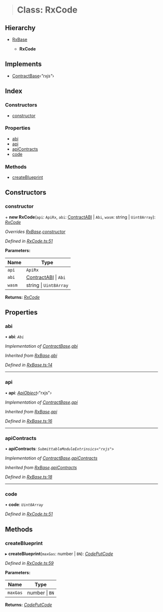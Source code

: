 > # Class: RxCode

## Hierarchy

* [RxBase](_rxbase_.rxbase.md)

  * **RxCode**

## Implements

* [ContractBase](../interfaces/_types_.contractbase.md)‹*"rxjs"*›

## Index

### Constructors

* [constructor](_rxcode_.rxcode.md#constructor)

### Properties

* [abi](_rxcode_.rxcode.md#abi)
* [api](_rxcode_.rxcode.md#api)
* [apiContracts](_rxcode_.rxcode.md#apicontracts)
* [code](_rxcode_.rxcode.md#code)

### Methods

* [createBlueprint](_rxcode_.rxcode.md#createblueprint)

## Constructors

###  constructor

\+ **new RxCode**(`api`: `ApiRx`, `abi`: [ContractABI](../interfaces/_types_.contractabi.md) | `Abi`, `wasm`: string | `Uint8Array`): *[RxCode](_rxcode_.rxcode.md)*

*Overrides [RxBase](_rxbase_.rxbase.md).[constructor](_rxbase_.rxbase.md#constructor)*

*Defined in [RxCode.ts:51](https://github.com/polkadot-js/api/blob/37022d2/packages/api-contract/src/RxCode.ts#L51)*

**Parameters:**

Name | Type |
------ | ------ |
`api` | `ApiRx` |
`abi` | [ContractABI](../interfaces/_types_.contractabi.md) \| `Abi` |
`wasm` | string \| `Uint8Array` |

**Returns:** *[RxCode](_rxcode_.rxcode.md)*

## Properties

###  abi

• **abi**: *`Abi`*

*Implementation of [ContractBase](../interfaces/_types_.contractbase.md).[abi](../interfaces/_types_.contractbase.md#abi)*

*Inherited from [RxBase](_rxbase_.rxbase.md).[abi](_rxbase_.rxbase.md#abi)*

*Defined in [RxBase.ts:14](https://github.com/polkadot-js/api/blob/37022d2/packages/api-contract/src/RxBase.ts#L14)*

___

###  api

• **api**: *[ApiObject](../modules/_types_.md#apiobject)‹*"rxjs"*›*

*Implementation of [ContractBase](../interfaces/_types_.contractbase.md).[api](../interfaces/_types_.contractbase.md#api)*

*Inherited from [RxBase](_rxbase_.rxbase.md).[api](_rxbase_.rxbase.md#api)*

*Defined in [RxBase.ts:16](https://github.com/polkadot-js/api/blob/37022d2/packages/api-contract/src/RxBase.ts#L16)*

___

###  apiContracts

• **apiContracts**: *`SubmittableModuleExtrinsics<"rxjs">`*

*Implementation of [ContractBase](../interfaces/_types_.contractbase.md).[apiContracts](../interfaces/_types_.contractbase.md#apicontracts)*

*Inherited from [RxBase](_rxbase_.rxbase.md).[apiContracts](_rxbase_.rxbase.md#apicontracts)*

*Defined in [RxBase.ts:18](https://github.com/polkadot-js/api/blob/37022d2/packages/api-contract/src/RxBase.ts#L18)*

___

###  code

• **code**: *`Uint8Array`*

*Defined in [RxCode.ts:51](https://github.com/polkadot-js/api/blob/37022d2/packages/api-contract/src/RxCode.ts#L51)*

## Methods

###  createBlueprint

▸ **createBlueprint**(`maxGas`: number | `BN`): *[CodePutCode](../interfaces/_rxcode_.codeputcode.md)*

*Defined in [RxCode.ts:59](https://github.com/polkadot-js/api/blob/37022d2/packages/api-contract/src/RxCode.ts#L59)*

**Parameters:**

Name | Type |
------ | ------ |
`maxGas` | number \| `BN` |

**Returns:** *[CodePutCode](../interfaces/_rxcode_.codeputcode.md)*